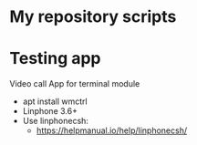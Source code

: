 # My repository scripts
# Testing app

 Video call
 App for terminal module

- apt install wmctrl
- Linphone 3.6+
- Use linphonecsh:
  * https://helpmanual.io/help/linphonecsh/

$$$$